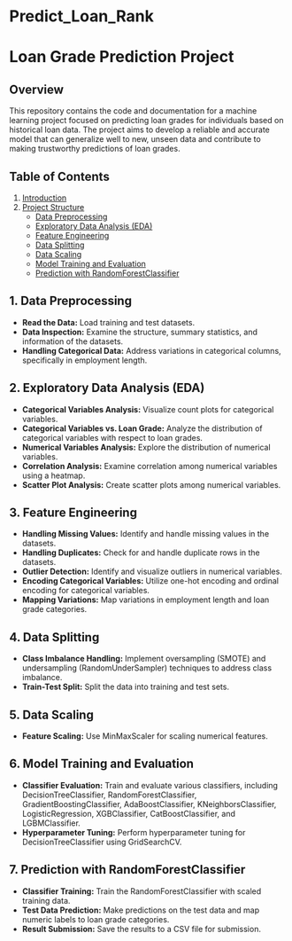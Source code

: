 # Predict_Loan_Rank

# Loan Grade Prediction Project

## Overview
This repository contains the code and documentation for a machine learning project focused on predicting loan grades for individuals based on historical loan data. The project aims to develop a reliable and accurate model that can generalize well to new, unseen data and contribute to making trustworthy predictions of loan grades.

## Table of Contents
1. [Introduction](#introduction)
2. [Project Structure](#project-structure)
   - [Data Preprocessing](#1-data-preprocessing)
   - [Exploratory Data Analysis (EDA)](#2-exploratory-data-analysis-eda)
   - [Feature Engineering](#3-feature-engineering)
   - [Data Splitting](#4-data-splitting)
   - [Data Scaling](#5-data-scaling)
   - [Model Training and Evaluation](#6-model-training-and-evaluation)
   - [Prediction with RandomForestClassifier](#7-prediction-with-randomforestclassifier)

## 1. Data Preprocessing
- **Read the Data:** Load training and test datasets.
- **Data Inspection:** Examine the structure, summary statistics, and information of the datasets.
- **Handling Categorical Data:** Address variations in categorical columns, specifically in employment length.

## 2. Exploratory Data Analysis (EDA)
- **Categorical Variables Analysis:** Visualize count plots for categorical variables.
- **Categorical Variables vs. Loan Grade:** Analyze the distribution of categorical variables with respect to loan grades.
- **Numerical Variables Analysis:** Explore the distribution of numerical variables.
- **Correlation Analysis:** Examine correlation among numerical variables using a heatmap.
- **Scatter Plot Analysis:** Create scatter plots among numerical variables.

## 3. Feature Engineering
- **Handling Missing Values:** Identify and handle missing values in the datasets.
- **Handling Duplicates:** Check for and handle duplicate rows in the datasets.
- **Outlier Detection:** Identify and visualize outliers in numerical variables.
- **Encoding Categorical Variables:** Utilize one-hot encoding and ordinal encoding for categorical variables.
- **Mapping Variations:** Map variations in employment length and loan grade categories.

## 4. Data Splitting
- **Class Imbalance Handling:** Implement oversampling (SMOTE) and undersampling (RandomUnderSampler) techniques to address class imbalance.
- **Train-Test Split:** Split the data into training and test sets.

## 5. Data Scaling
- **Feature Scaling:** Use MinMaxScaler for scaling numerical features.

## 6. Model Training and Evaluation
- **Classifier Evaluation:** Train and evaluate various classifiers, including DecisionTreeClassifier, RandomForestClassifier, GradientBoostingClassifier, AdaBoostClassifier, KNeighborsClassifier, LogisticRegression, XGBClassifier, CatBoostClassifier, and LGBMClassifier.
- **Hyperparameter Tuning:** Perform hyperparameter tuning for DecisionTreeClassifier using GridSearchCV.

## 7. Prediction with RandomForestClassifier
- **Classifier Training:** Train the RandomForestClassifier with scaled training data.
- **Test Data Prediction:** Make predictions on the test data and map numeric labels to loan grade categories.
- **Result Submission:** Save the results to a CSV file for submission.
